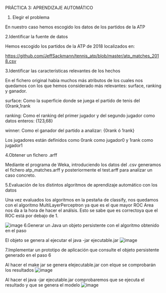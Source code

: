 PRÁCTICA 3: APRENDIZAJE AUTOMÁTICO


1. Elegir el problema

En nuestro caso hemos escogido los datos de los partidos de la ATP 

2.Identificar la fuente de datos

Hemos escogido los partidos de la ATP de 2018 localizados en: 

https://github.com/JeffSackmann/tennis_atp/blob/master/atp_matches_2018.csv

3.Identificar las características relevantes de los hechos

En el fichero original había muchos más atributos de los cuales nos quedamos con los que hemos considerado más relevantes: surface, ranking y ganador.

surface: Como la superficie donde se juega el partido de tenis del {0rank,1rank

ranking: Como el ranking del primer jugador y del segundo jugador como datos enteros: {123,68}

winner: Como el ganador del partido a analizar: {0rank ó 1rank}

Los jugadores están definidos como 0rank como jugador0 y 1rank como jugador1

4.Obtener un fichero .arff

Mediante el programa de Weka, introduciendo los datos del .csv generamos el fichero atp_matches.arff y posteriormente el test.arff para analizar un caso concreto.

5.Evaluación de los distintos algoritmos de aprendizaje automático con los datos

Una vez evaluados los algoritmos en la pestaña de classify, nos quedamos con el algoritmo MultiLayerPerceptron ya que es el que mayor ROC Area nos da a la hora de hacer el análsis. Esto se sabe que es correctoya que el ROC está por debajo de 1.

![image](https://user-images.githubusercontent.com/65571317/146685976-82251ce9-c548-48e9-af59-23593880878c.png)
6.Generar un Java un objeto persistente con el algoritmo obtenido en el paso 

El objeto se genera al ejecutar el java -jar ejecutable.jar
![image](https://user-images.githubusercontent.com/65571317/146686389-c52b29a0-047c-47af-a8e5-c493650a9274.png)


7.Implementar un prototipo de aplicación que consulte el objeto persistente generado en el paso 6

Al hacer el make jar se genera elejecutable.jar con elque se comprobarán los resultados
![image](https://user-images.githubusercontent.com/65571317/146686632-74c77542-2f5e-4d36-b704-633a7e47f09e.png)



Al hacer el java -jar ejecutable.jar comprobaremos que se ejecuta el resultado y que se genera el modelo 
![image](https://user-images.githubusercontent.com/65571317/146686389-c52b29a0-047c-47af-a8e5-c493650a9274.png)




